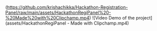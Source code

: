 (https://github.com/krishachikka/Hackathon-Registration-Panel/raw/main/assets/HackathonRegiPanel%20-%20Made%20with%20Clipchamp.mp4)
![Video Demo of the project](assets/HackathonRegiPanel - Made with Clipchamp.mp4)
